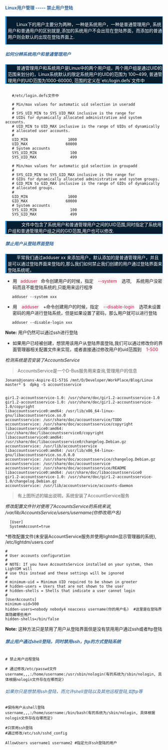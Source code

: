 #### <div style="color:#369"> Linux用户管理 ----- 禁止用户登陆</div>

<div style="background-color:#051e30; padding-left: 4px; border-width:1px 1px 1px 4px; border-style: solid; border-color:#289ff4; color:#fff">

&ensp;&ensp;&ensp;&ensp;Linux下的用户主要分为两种，一种是系统用户，一种是普通管理用户, 系统用户和普通用户的区别就是,添加的系统用户不会出现在登陆界面，而添加的普通用户则会默认的出现在登陆界面上.
</div>

##### <div style="color:#369">如何分辨系统用户和普通管理用户</div>

<div style="background-color:#051e30; padding-left: 4px; border-width:1px 1px 1px 4px; border-style: solid; border-color:#289ff4; color:#fff">
&ensp;&ensp;&ensp;&ensp;普通管理用户和系统用户是Linux中的两个用户组，两个用户组是通过UID的范围来划分的，Linux系统默认的限定系统用户的UID的范围为 100~499, 普通管理用户的UID范围为1000-60000, 范围的定义在`etc/login.defs`文件中

</div>

```

   #/etc/login.defs文件中

   # Min/max values for automatic uid selection in useradd
   #
   # SYS_UID_MIN to SYS_UID_MAX inclusive is the range for
   # UIDs for dynamically allocated administrative and system accounts.
   # UID_MIN to UID_MAX inclusive is the range of UIDs of dynamically
   # allocated user accounts.
   #
   UID_MIN                  1000
   UID_MAX                 60000
   # System accounts
   SYS_UID_MIN               100
   SYS_UID_MAX               499

   # Min/max values for automatic gid selection in groupadd
   #
   # SYS_GID_MIN to SYS_GID_MAX inclusive is the range for
   # GIDs for dynamically allocated administrative and system groups.
   # GID_MIN to GID_MAX inclusive is the range of GIDs of dynamically
   # allocated groups.
   #
   GID_MIN                  1000
   GID_MAX                 60000
   # System accounts
   SYS_GID_MIN               100
   SYS_GID_MAX               499

```
 
<div style="background-color:#051e30; padding-left: 4px; border-width:1px 1px 1px 4px; border-style: solid; border-color:#289ff4; color:#fff">
&ensp; &ensp; &ensp; &ensp; 文件中包含了系统用户和普通管理用户之间的UID范围,同时指定了系统用户组和普通管理用户组之间的GID范围,用户也可以修改.

</div>

##### <div style="color:#369">禁止用户从登陆界面登陆</div>


<div style="background-color:#051e30; padding-left: 4px; border-width:1px 1px 1px 4px; border-style: solid; border-color:#289ff4; color:#fff">
&ensp;&ensp;&ensp;&ensp;平常我们通过adduser xx 来添加用户，默认添加的是普通管理用户，并且是可以通过登陆界面来登陆的,那么我们如何禁止我们创建的用户通过登陆界面来登陆系统呢，
</div>

+ 用<span style="color:#c7254e;background-color:#f9f2f4;border:1px solid #f9f2f4; margin-left: 10px; margin-right: 10px; border-radius:6px;">adduser</span>命令创建用户的时候，指定
<span style="color:#c7254e;background-color:#f9f2f4;border:1px solid #f9f2f4; margin-left: 10px; margin-right: 10px; border-radius:6px;">--system</span>
选项,　系统用户没密码而且不能登陆系统的,只能用来运行程序

```
   adduser --system xxx 

```

+ 用   <span style="color:#c7254e;background-color:#f9f2f4;border:1px solid #f9f2f4; margin-left: 10px; margin-right: 10px; border-radius:6px;">adduser</span>
+命令创建用户的时候，指定 <span style="color:#c7254e;background-color:#f9f2f4;border:1px solid #f9f2f4; margin-left: 10px; margin-right: 10px; border-radius:6px;">--disable-login</span>
选项未设置密码的用户进行登陆系统，但是如果设置了密码，那么用户就可以进行登陆

```
   adduser --disable-login xxx

```
**Note:** 用户仍然可以通过ssh进行登陆


+ 如果用户已经被创建，想禁用该用户从登陆界面登陆,我们可以通过修改你的界面管理器相关配置文件来实现，或者直接通过修改用户的uid范围到  <span style="color:#c7254e;background-color:#f9f2f4;border:1px solid #f9f2f4; margin-left: 10px; margin-right: 10px; border-radius:6px;">1-500
</span>

*检测系统是否安装了AccountsService*

> AccountsService是一个D-Bus服务用来查询,管理用户的信息

```
Jonans@jonans-Aspire-E1-571G /mnt/D/Developer/WorkPlace/Blog/Linux
master* $  dpkg -S accountsservice 


gir1.2-accountsservice-1.0: /usr/share/doc/gir1.2-accountsservice-1.0
gir1.2-accountsservice-1.0: /usr/share/doc/gir1.2-accountsservice-1.0/copyright
libaccountsservice0:amd64: /usr/lib/x86_64-linux-gnu/libaccountsservice.so.0
accountsservice: /usr/share/doc/accountsservice/TODO
accountsservice: /usr/share/doc/accountsservice/copyright
libaccountsservice0:amd64: /usr/share/doc/libaccountsservice0/copyright
libaccountsservice0:amd64: /usr/share/doc/libaccountsservice0/changelog.Debian.gz
accountsservice: /usr/lib/accountsservice
libaccountsservice0:amd64: /usr/lib/x86_64-linux-gnu/libaccountsservice.so.0.0.0
accountsservice: /usr/share/doc/accountsservice/changelog.Debian.gz
accountsservice: /usr/share/doc/accountsservice
accountsservice: /usr/share/doc/accountsservice/README
libaccountsservice0:amd64: /usr/share/doc/libaccountsservice0
gir1.2-accountsservice-1.0: /usr/share/doc/gir1.2-accountsservice-1.0/changelog.Debian.gz
accountsservice: /usr/lib/accountsservice/accounts-daemon
```
> 有上图所述的输出说明，系统安装了AccountService服务


*修改配置文件针对使用了AccountsService的系统来说, /var/lib/AccountsService/users/username(你修改用户名)*

```
  [User]
  SystemAccount=true
```

*修改配置文件(未安装AccountService服务并使用lightdm显示管理器的系统), /etc/lightdm/users.conf

```
#
# User accounts configuration
#
# NOTE: If you have AccountsService installed on your system, then LightDM will
# use this instead and these settings will be ignored
#
# minimum-uid = Minimum UID required to be shown in greeter
# hidden-users = Users that are not shown to the user
# hidden-shells = Shells that indicate a user cannot login
#
[UserAccounts]
minimum-uid=500
hidden-users=nobody nobody4 noaccess username(你的用户名)  #这里是在登陆界面隐藏哪些用户
hidden-shells=/bin/false 
```

**Note:** 这种方法只是禁用了用户从登陆界面但是没有禁用用户通过ssh或者ftp登陆





##### <div style="color:#369"> 禁止用户通过shell登陆，同时禁用ssh，ftp的方式登陆系统</div>

```shell

# 禁止用户远程登陆

# 通过修改/etc/passwd文件
username,,,:/home/username:/usr/sbin/nologin(有的系统为/sbin/nologin, 具体根据nologin文件存在在哪而定)

```

###### <div style="color:#369"> 如果你只是想禁用ssh登陆，而允许shell登陆以及其他远程登陆,如ftp等</div>

```shell 
#保持用户从shell登陆
username,,,:/home/username:/bin/bash(有的系统为/sbin/nologin, 具体根据nologin文件存在在哪而定)

#只禁用ssh登陆
#通过修改/etc/ssh/sshd_config

AllowUsers username1 username2 #指定允许ssh登陆的用户

```
